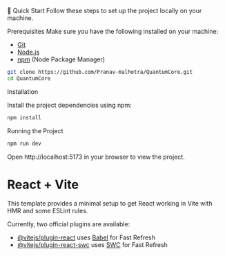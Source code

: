 🤸 Quick Start
Follow these steps to set up the project locally on your machine.

Prerequisites
Make sure you have the following installed on your machine:

- [Git](https://git-scm.com/)
- [Node.js](https://nodejs.org/en)
- [npm](https://www.npmjs.com/) (Node Package Manager)
  
```bash
git clone https://github.com/Pranav-malhotra/QuantumCore.git
cd QuantumCore
```
Installation

Install the project dependencies using npm:
```bash
npm install
```
Running the Project
```bash
npm run dev
```
Open http://localhost:5173 in your browser to view the project.

# React + Vite

This template provides a minimal setup to get React working in Vite with HMR and some ESLint rules.

Currently, two official plugins are available:

- [@vitejs/plugin-react](https://github.com/vitejs/vite-plugin-react/blob/main/packages/plugin-react/README.md) uses [Babel](https://babeljs.io/) for Fast Refresh
- [@vitejs/plugin-react-swc](https://github.com/vitejs/vite-plugin-react-swc) uses [SWC](https://swc.rs/) for Fast Refresh

